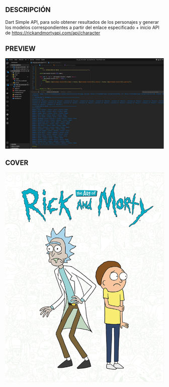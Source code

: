 ## DESCRIPCIÓN

Dart Simple API, para solo obtener resultados de los personajes y generar los modelos correspondientes a partir del enlace especificado + inicio API de https://rickandmortyapi.com/api/character

## PREVIEW

![Dart simple respuesta](./assets/preview/pw_00.jpg)

## COVER

![image info](./assets/images/cover.jpg)

